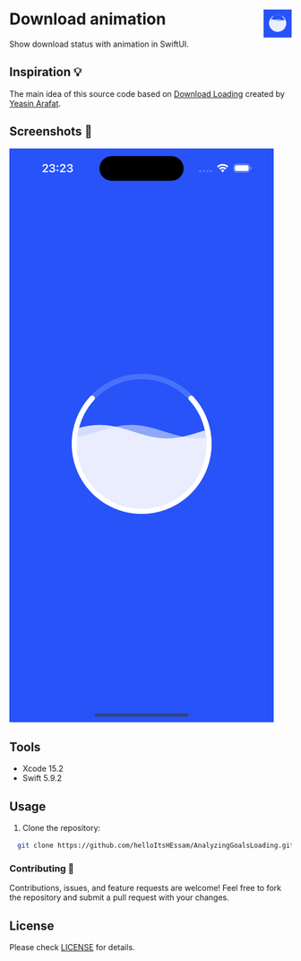 # Download animation <img alt="Logo" src="icon.png" align="right" height="50">

Show download status with animation in SwiftUI.
## Inspiration 💡

The main idea of this source code based on [Download Loading](https://dribbble.com/shots/15041751-Download-animation) created by [Yeasin Arafat](https://dribbble.com/yeasindesign).

## Screenshots 🌃

<img alt="animation screenshot" src="screenshot.png">

## Tools

- Xcode 15.2
- Swift 5.9.2

## Usage

1. Clone the repository:

  ``` bash
    git clone https://github.com/helloItsHEssam/AnalyzingGoalsLoading.git
  ```

###  Contributing 🤝

Contributions, issues, and feature requests are welcome! Feel free to fork the repository and submit a pull request with your changes.

## License

Please check [LICENSE](LICENSE) for details.